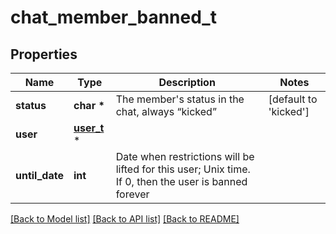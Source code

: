 # chat_member_banned_t

## Properties
Name | Type | Description | Notes
------------ | ------------- | ------------- | -------------
**status** | **char \*** | The member&#39;s status in the chat, always “kicked” | [default to 'kicked']
**user** | [**user_t**](user.md) \* |  | 
**until_date** | **int** | Date when restrictions will be lifted for this user; Unix time. If 0, then the user is banned forever | 

[[Back to Model list]](../README.md#documentation-for-models) [[Back to API list]](../README.md#documentation-for-api-endpoints) [[Back to README]](../README.md)


